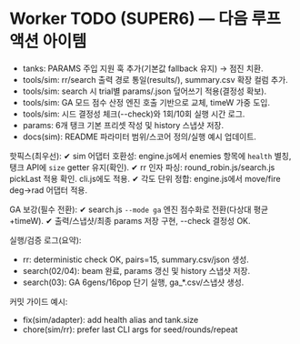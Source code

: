 # Worker TODO (SUPER6) — 다음 루프 액션 아이템

- tanks: PARAMS 주입 지원 훅 추가(기본값 fallback 유지) → 점진 치환.
- tools/sim: rr/search 출력 경로 통일(results/), summary.csv 확장 컬럼 추가.
- tools/sim: search 시 trial별 params/<bot>.json 덮어쓰기 적용(결정성 확보).
- tools/sim: GA 모드 점수 산정 엔진 호출 기반으로 교체, timeW 가중 도입.
- tools/sim: 시드 결정성 체크(--check)와 1회/10회 실행 시간 로그.
- params: 6개 탱크 기본 프리셋 작성 및 history 스냅샷 저장.
- docs(sim): README 파라미터 범위/스코어 정의/실행 예시 업데이트.

핫픽스(최우선):
✔ sim 어댑터 호환성: engine.js에서 enemies 항목에 `health` 별칭, 탱크 API에 `size` getter 유지(확인).
✔ rr 인자 파싱: round_robin.js/search.js pickLast 적용 확인. cli.js에도 적용.
✔ 각도 단위 정합: engine.js에서 move/fire deg→rad 어댑터 적용.

GA 보강(필수 전환):
✔ search.js `--mode ga` 엔진 점수화로 전환(다상대 평균+timeW).
✔ 출력/스냅샷/최종 params 저장 구현, --check 결정성 OK.

실행/검증 로그(요약):
- rr: deterministic check OK, pairs=15, summary.csv/json 생성.
- search(02/04): beam 완료, params 갱신 및 history 스냅샷 저장.
- search(03): GA 6gens/16pop 단기 실행, ga_*.csv/스냅샷 생성.

커밋 가이드 예시:
- fix(sim/adapter): add health alias and tank.size
- chore(sim/rr): prefer last CLI args for seed/rounds/repeat

